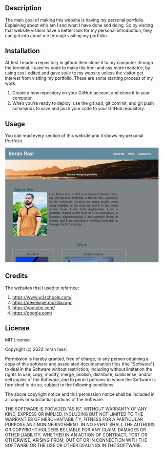 # <Imrans-Accessible-Portfolio>

## Description

The main goal of making this website is having my personal portfolio. Explaining about who am I and what I have done and doing. So by visiting that website visitors have a better look for my personal introduction, they can get info about me through visiting my portfolio.

## Installation

At first I made a repository in github then clone it to my computer through the terminal. I used vs code to make the html and css more readable, by using css I edited and gave style to my website unless the visitor get interest from visiting my portfolio. These are some starting process of my work:

1. Create a new repository on your GitHub account and clone it to your computer.
2. When you're ready to deploy, use the git add, git commit, and git push commands to save and push your code to your GitHub repository.

## Usage

You can read every section of this website and it shows my personal Portfolio.

<img src="./assets/images/Screen-1.jpg/" >


## Credits

The websites thst I used to refernce:
1. https://www.w3schools.com/
2. https://developer.mozilla.org/
3. https://youtube.com/
4. https://google.com/

## License

MIT License

Copyright (c) 2022 Imran rassi

Permission is hereby granted, free of charge, to any person obtaining a copy
of this software and associated documentation files (the "Software"), to deal
in the Software without restriction, including without limitation the rights
to use, copy, modify, merge, publish, distribute, sublicense, and/or sell
copies of the Software, and to permit persons to whom the Software is
furnished to do so, subject to the following conditions:

The above copyright notice and this permission notice shall be included in all
copies or substantial portions of the Software.

THE SOFTWARE IS PROVIDED "AS IS", WITHOUT WARRANTY OF ANY KIND, EXPRESS OR
IMPLIED, INCLUDING BUT NOT LIMITED TO THE WARRANTIES OF MERCHANTABILITY,
FITNESS FOR A PARTICULAR PURPOSE AND NONINFRINGEMENT. IN NO EVENT SHALL THE
AUTHORS OR COPYRIGHT HOLDERS BE LIABLE FOR ANY CLAIM, DAMAGES OR OTHER
LIABILITY, WHETHER IN AN ACTION OF CONTRACT, TORT OR OTHERWISE, ARISING FROM,
OUT OF OR IN CONNECTION WITH THE SOFTWARE OR THE USE OR OTHER DEALINGS IN THE
SOFTWARE.
